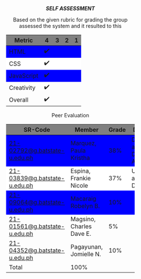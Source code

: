 <style>
    .heatMap {
        width: 70%;
        text-align: center;
    }
    .heatMap th {
        background: grey;
        word-wrap: break-word;
        text-align: center;
    }
    .heatMap tr:nth-child(1) { background: blue; }
    .heatMap tr:nth-child(2) { background: white; }
    .heatMap tr:nth-child(3) { background: blue; }
</style>

<div class="heatMap">

**_SELF ASSESSMENT_**

Based on the given rubric for grading the group assessed the system and it resulted to this 

Metric  | 4  |  3  |  2  |  1  |
------------- | ------------- | ------------- | ------------- | -------------
HTML  |  ✔️ |  |  |  
CSS  |  ✔️ |  |  |  
JavaScript  |  ✔️ |  |  |  
Creativity  |  ✔️ |  |  |  
Overall  |  ✔️ |  |  |  

Peer Evaluation

SR-Code  | Member  |  Grade  |  Designation  | 
------------- | ------------- | ------------- | ------------- 
21-02792@g.batstate-u.edu.ph  | Marquez, Paula Kristha | 38% | Developer and Database Administrator |  
21-03839@g.batstate-u.edu.ph  | Espina, Frankie Nicole | 37% | UI Designer and Developer |  
21-09064@g.batstate-u.edu.ph  | Macaraig Robelyn B.| 10% |  |  
21-01561@g.batstate-u.edu.ph  | Magsino, Charles Dave E.| 5% |  |  
21-04352@g.batstate-u.edu.ph  | Pagayunan, Jomielle N. | 10% |  |  
 | Total | 100% |  |  

</div>
